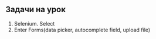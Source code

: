 ## Задачи на урок

1. Selenium. Select
2. Enter Forms(data picker, autocomplete field, upload file)



